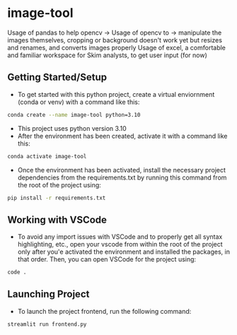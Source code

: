 # image-tool

Usage of pandas to help opencv ->
Usage of opencv to -> manipulate the images themselves, cropping or background doesn't work yet but resizes and renames, and converts images properly
Usage of excel, a comfortable and familiar workspace for Skim analysts, to get user input (for now)

## Getting Started/Setup

* To get started with this python project, create a virtual enviornment (conda or venv) with a command like this:

```bash
conda create --name image-tool python=3.10
```

* This project uses python version 3.10
* After the environment has been created, activate it with a command like this:

```bash
conda activate image-tool
```

* Once the environment has been activated, install the necessary project dependencies from the requirements.txt by running this command from the root of the project using:

```bash
pip install -r requirements.txt
```

## Working with VSCode

* To avoid any import issues with VSCode and to properly get all syntax highlighting, etc., open your vscode from within the root of the project only after you'e activated the environment and installed the packages, in that order. Then, you can open VSCode for the project using:

```bash
code .
```

## Launching Project

* To launch the project frontend, run the following command:

```bash
streamlit run frontend.py
```
